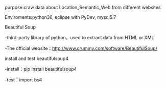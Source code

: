 purpose:craw data about Location_Semantic_Web from different websites

Enviroments:python36, eclipse with PyDev, mysql5.7

Beautiful Soup

-third-party library of python，used to extract data from HTML or XML

-The official website：http://www.crummy.com/software/BeautifulSoup/

install and test beautifulsoup4

-install：pip install beautifulsoup4

-test：import bs4
